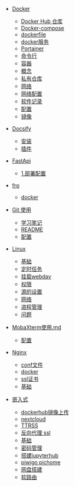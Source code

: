 

  - [Docker]()  
    - [Docker Hub 仓库](WEB/Docker/Docker%20Hub%20仓库.md)  
    - [Docker-compose](WEB/Docker/Docker-compose.md)  
    - [dockerfile](WEB/Docker/dockerfile.md)  
    - [docker服务](WEB/Docker/docker服务.md)  
    - [Portainer](WEB/Docker/Portainer.md)  
    - [命令行](WEB/Docker/命令行.md)  
    - [容器](WEB/Docker/容器.md)  
    - [概念](WEB/Docker/概念.md)  
    - [私有仓库](WEB/Docker/私有仓库.md)  
    - [网络](WEB/Docker/网络.md)  
    - [网络配置](WEB/Docker/网络配置.md)  
    - [软件记录](WEB/Docker/软件记录.md)  
    - [配置](WEB/Docker/配置.md)  
    - [镜像](WEB/Docker/镜像.md)  

  - [Docsify]()  
    - [安装](WEB/Docsify/安装.md)  
    - [插件](WEB/Docsify/插件.md)  

  - [FastApi]()  
    - [1.部署配置](WEB/FastApi/1.部署配置.md)  

  - [frp]()  
    - [docker](WEB/frp/docker.md)  

  - [Git 使用]()  
    - [学习笔记](学习笔记.md)  
    - [README](WEB/Git%20使用/README.md)  
    - [配置](WEB/Git%20使用/配置.md)  

  - [Linux]()  
    - [基础](WEB/Linux/基础.md)  
    - [定时任务](WEB/Linux/定时任务.md)  
    - [挂载webdav](WEB/Linux/挂载webdav.md)  
    - [权限](WEB/Linux/权限.md)  
    - [源的设置](WEB/Linux/源的设置.md)  
    - [网络](WEB/Linux/网络.md)  
    - [进程管理](WEB/Linux/进程管理.md)  
    - [问题](WEB/Linux/问题.md)  

  - [MobaXterm使用.md]()  
    - [配置](WEB/MobaXterm使用.md/配置.md)  

  - [Nginx]()  
    - [conf文件](WEB/Nginx/conf文件.md)  
    - [docker](WEB/Nginx/docker.md)  
    - [ssl证书](WEB/Nginx/ssl证书.md)  
    - [基础](WEB/Nginx/基础.md)  

- [嵌入式]()  
  - [dockerhub镜像上传](嵌入式/dockerhub镜像上传.md)  
  - [nextcloud](嵌入式/nextcloud.md)  
  - [TTRSS](嵌入式/TTRSS.md)  
  - [反向代理 ssl](嵌入式/反向代理%20ssl.md)  
  - [基础](嵌入式/基础.md)  
  - [密码管理](嵌入式/密码管理.md)  
  - [搭建jupyterhub](嵌入式/搭建jupyterhub.md)  
  - [piwigo  pichome](piwigo%20%20pichome.md)  
  - [网盘搭建](嵌入式/网盘搭建.md)  
  - [软路由](嵌入式/软路由.md)  
  




